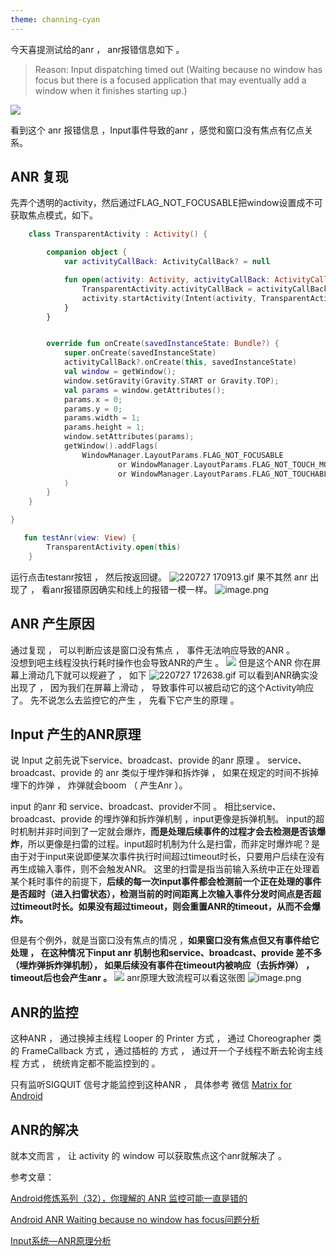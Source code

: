 ```yaml
---
theme: channing-cyan
---
```

今天喜提测试给的anr ， anr报错信息如下 。
> Reason: Input dispatching timed out (Waiting because no window has focus but there is a focused application that may eventually add a window when it finishes starting up.)

![](https://p3-juejin.byteimg.com/tos-cn-i-k3u1fbpfcp/09c1166085584ea68a704559fd4a6386~tplv-k3u1fbpfcp-zoom-1.image)

看到这个 anr 报错信息 ，Input事件导致的anr ，感觉和窗口没有焦点有亿点关系。 
## ANR 复现
先弄个透明的activity，然后通过FLAG_NOT_FOCUSABLE把window设置成不可获取焦点模式，如下。
```kotlin
    class TransparentActivity : Activity() {

        companion object {
            var activityCallBack: ActivityCallBack? = null

            fun open(activity: Activity, activityCallBack: ActivityCallBack?=null) {
                TransparentActivity.activityCallBack = activityCallBack
                activity.startActivity(Intent(activity, TransparentActivity::class.java))
            }
        }


        override fun onCreate(savedInstanceState: Bundle?) {
            super.onCreate(savedInstanceState)
            activityCallBack?.onCreate(this, savedInstanceState)
            val window = getWindow();
            window.setGravity(Gravity.START or Gravity.TOP);
            val params = window.getAttributes();
            params.x = 0;
            params.y = 0;
            params.width = 1;
            params.height = 1;
            window.setAttributes(params);
            getWindow().addFlags(
                WindowManager.LayoutParams.FLAG_NOT_FOCUSABLE
                        or WindowManager.LayoutParams.FLAG_NOT_TOUCH_MODAL
                        or WindowManager.LayoutParams.FLAG_NOT_TOUCHABLE
            )
        }
    }

}

   fun testAnr(view: View) {
        TransparentActivity.open(this)
    }
```
运行点击testanr按钮 ， 然后按返回键。
![220727 170913.gif](https://p3-juejin.byteimg.com/tos-cn-i-k3u1fbpfcp/339dc6affa804b9aa4f112ee9fde2ecc~tplv-k3u1fbpfcp-zoom-1.image)
果不其然 anr 出现了 ， 看anr报错原因确实和线上的报错一模一样。
![image.png](https://p3-juejin.byteimg.com/tos-cn-i-k3u1fbpfcp/eff470ded08246b2bd8d58d3db5f4158~tplv-k3u1fbpfcp-zoom-1.image)
## ANR 产生原因
通过复现 ， 可以判断应该是窗口没有焦点 ， 事件无法响应导致的ANR 。  
没想到吧主线程没执行耗时操作也会导致ANR的产生 。
![](https://p3-juejin.byteimg.com/tos-cn-i-k3u1fbpfcp/ce776acf384f44c0a3db7b53308ab921~tplv-k3u1fbpfcp-zoom-1.image)
但是这个ANR 你在屏幕上滑动几下就可以规避了 ， 如下
![220727 172638.gif](https://p3-juejin.byteimg.com/tos-cn-i-k3u1fbpfcp/92cea056c6bb45a58e68ffef10135fa8~tplv-k3u1fbpfcp-zoom-1.image)
可以看到ANR确实没出现了 ， 因为我们在屏幕上滑动  ， 导致事件可以被启动它的这个Activity响应了。 
先不说怎么去监控它的产生 ， 先看下它产生的原理 。 
## Input  产生的ANR原理
说 Input  之前先说下service、broadcast、provide 的anr 原理 。
service、broadcast、provide 的 anr 类似于埋炸弹和拆炸弹 ， 如果在规定的时间不拆掉埋下的炸弹 ， 炸弹就会boom （ 产生Anr ）。  

input  的anr 和 service、broadcast、provider不同 。 相比service、broadcast、provide 的埋炸弹和拆炸弹机制 ，input更像是拆弹机制。 input的超时机制并非时间到了一定就会爆炸，**而是处理后续事件的过程才会去检测是否该爆炸**，所以更像是扫雷的过程。input超时机制为什么是扫雷，而非定时爆炸呢？是由于对于input来说即便某次事件执行时间超过timeout时长，只要用户后续在没有再生成输入事件，则不会触发ANR。 这里的扫雷是指当前输入系统中正在处理着某个耗时事件的前提下，**后续的每一次input事件都会检测前一个正在处理的事件是否超时（进入扫雷状态），检测当前的时间距离上次输入事件分发时间点是否超过timeout时长。如果没有超过timeout，则会重置ANR的timeout，从而不会爆炸。**

但是有个例外，就是当窗口没有焦点的情况 ，**如果窗口没有焦点但又有事件给它处理 ，  在这种情况下input anr 机制也和service、broadcast、provide 差不多 （埋炸弹拆炸弹机制）， 如果后续没有事件在timeout内被响应（去拆炸弹） ， timeout后也会产生anr 。**
![](https://p3-juejin.byteimg.com/tos-cn-i-k3u1fbpfcp/f986644b33514ccabd8494497e8e20cc~tplv-k3u1fbpfcp-zoom-1.image)
anr原理大致流程可以看这张图
![image.png](https://p3-juejin.byteimg.com/tos-cn-i-k3u1fbpfcp/f9de58be1112464c8e7b9b36c620cc5e~tplv-k3u1fbpfcp-zoom-1.image)
## ANR的监控
这种ANR ， 通过换掉主线程 Looper 的 Printer 方式 ， 通过 Choreographer 类的 FrameCallback  方式  ，通过插桩的 方式  ， 通过开一个子线程不断去轮询主线程 方式  ， 统统肯定都不能监控到的 。 

只有监听SIGQUIT 信号才能监控到这种ANR ， 具体参考 微信 [Matrix for Android](https://github.com/Tencent/matrix#matrix_android_cn) 

## ANR的解决
就本文而言 ， 让 activity 的 window 可以获取焦点这个anr就解决了 。


参考文章：

[Android修炼系列（32），你理解的 ANR 监控可能一直是错的](https://juejin.cn/post/7077710481837785096)

[Android ANR Waiting because no window has focus问题分析](https://www.cnblogs.com/MMLoveMeMM/articles/4849667.html)

[Input系统—ANR原理分析](http://gityuan.com/2017/01/01/input-anr/)
